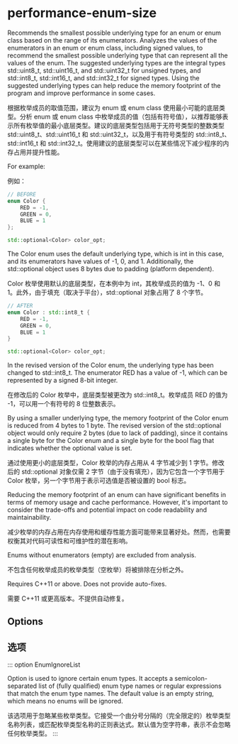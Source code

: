# performance-enum-size

Recommends the smallest possible underlying type for an enum or enum class based on the range of its enumerators. Analyzes the values of the enumerators in an enum or enum class, including signed values, to recommend the smallest possible underlying type that can represent all the values of the enum. The suggested underlying types are the integral types std::uint8_t, std::uint16_t, and std::uint32_t for unsigned types, and std::int8_t, std::int16_t, and std::int32_t for signed types. Using the suggested underlying types can help reduce the memory footprint of the program and improve performance in some cases.

根据枚举成员的取值范围，建议为 enum 或 enum class 使用最小可能的底层类型。分析 enum 或 enum class 中枚举成员的值（包括有符号值），以推荐能够表示所有枚举值的最小底层类型。建议的底层类型包括用于无符号类型的整数类型 std::uint8_t、std::uint16_t 和 std::uint32_t，以及用于有符号类型的 std::int8_t、std::int16_t 和 std::int32_t。使用建议的底层类型可以在某些情况下减少程序的内存占用并提升性能。

For example:

例如：

```c++
// BEFORE
enum Color {
    RED = -1,
    GREEN = 0,
    BLUE = 1
};

std::optional<Color> color_opt;
```

The Color enum uses the default underlying type, which is int in this case, and its enumerators have values of -1, 0, and 1. Additionally, the std::optional<Color> object uses 8 bytes due to padding (platform dependent).

Color 枚举使用默认的底层类型，在本例中为 int，其枚举成员的值为 -1、0 和 1。此外，由于填充（取决于平台），std::optional<Color> 对象占用了 8 个字节。

```c++
// AFTER
enum Color : std::int8_t {
    RED = -1,
    GREEN = 0,
    BLUE = 1
}

std::optional<Color> color_opt;
```

In the revised version of the Color enum, the underlying type has been changed to std::int8_t. The enumerator RED has a value of -1, which can be represented by a signed 8-bit integer.

在修改后的 Color 枚举中，底层类型被更改为 std::int8_t。枚举成员 RED 的值为 -1，可以用一个有符号的 8 位整数表示。

By using a smaller underlying type, the memory footprint of the Color enum is reduced from 4 bytes to 1 byte. The revised version of the std::optional<Color> object would only require 2 bytes (due to lack of padding), since it contains a single byte for the Color enum and a single byte for the bool flag that indicates whether the optional value is set.

通过使用更小的底层类型，Color 枚举的内存占用从 4 字节减少到 1 字节。修改后的 std::optional<Color> 对象仅需 2 字节（由于没有填充），因为它包含一个字节用于 Color 枚举，另一个字节用于表示可选值是否被设置的 bool 标志。

Reducing the memory footprint of an enum can have significant benefits in terms of memory usage and cache performance. However, it's important to consider the trade-offs and potential impact on code readability and maintainability.

减少枚举的内存占用在内存使用和缓存性能方面可能带来显著好处。然而，也需要权衡其对代码可读性和可维护性的潜在影响。

Enums without enumerators (empty) are excluded from analysis.

不包含任何枚举成员的枚举类型（空枚举）将被排除在分析之外。

Requires C++11 or above. Does not provide auto-fixes.

需要 C++11 或更高版本。不提供自动修复。

## Options

## 选项

::: option
EnumIgnoreList

Option is used to ignore certain enum types. It accepts a semicolon-separated list of (fully qualified) enum type names or regular expressions that match the enum type names. The default value is an empty string, which means no enums will be ignored.

该选项用于忽略某些枚举类型。它接受一个由分号分隔的（完全限定的）枚举类型名称列表，或匹配枚举类型名称的正则表达式。默认值为空字符串，表示不会忽略任何枚举类型。
:::
